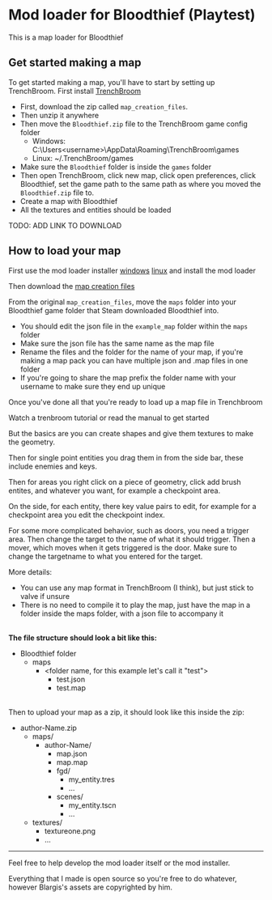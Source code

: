 # Mod loader for Bloodthief (Playtest)

This is a map loader for Bloodthief

## Get started making a map

To get started making a map, you'll have to start by setting up TrenchBroom.
First install [TrenchBroom](https://trenchbroom.github.io/)

- First, download the zip called `map_creation_files`.
- Then unzip it anywhere
- Then move the `Bloodthief.zip` file to the TrenchBroom game config folder 
    - Windows: C:\Users\<username>\AppData\Roaming\TrenchBroom\games
    - Linux: ~/.TrenchBroom/games
- Make sure the `Bloodthief` folder is inside the `games` folder
- Then open TrenchBroom, click new map, click open preferences, click Bloodthief, set the game path to the same path as where you moved the `Bloodthief.zip` file to.
- Create a map with Bloodthief
- All the textures and entities should be loaded

TODO: ADD LINK TO DOWNLOAD

## How to load your map

First use the mod loader installer [windows](https://github.com/olvior/bloodthief-mod-loader/releases/download/v0.5.0/bt_mod_installer.exe) [linux](https://github.com/olvior/bloodthief-mod-loader/releases/download/v0.5.0/bt_mod_installer.x86_64) and install the mod loader

Then download the [map creation files](https://github.com/olvior/bloodthief-mod-loader/releases/download/v0.5.0/map_creation_files.zip)

From the original `map_creation_files`, move the `maps` folder into your Bloodthief game folder that Steam downloaded Bloodthief into.
- You should edit the json file in the `example_map` folder within the `maps` folder
- Make sure the json file has the same name as the map file
- Rename the files and the folder for the name of your map, if you're making a map pack you can have multiple json and .map files in one folder
- If you're going to share the map prefix the folder name with your username to make sure they end up unique

Once you've done all that you're ready to load up a map file in Trenchbroom

Watch a trenbroom tutorial or read the manual to get started

But the basics are you can create shapes and give them textures to make the geometry.

Then for single point entities you drag them in from the side bar, these include enemies and keys.

Then for areas you right click on a piece of geometry, click add brush entites, and whatever you want, for example a checkpoint area.

On the side, for each entity, there key value pairs to edit, for example for a checkpoint area you edit the checkpoint index.

For some more complicated behavior, such as doors, you need a trigger area. Then change the target to the name of what it should trigger. Then a mover, which moves when it gets triggered is the door. Make sure to change the targetname to what you entered for the target.

More details:
- You can use any map format in TrenchBroom (I think), but just stick to valve if unsure
- There is no need to compile it to play the map, just have the map in a folder inside the maps folder, with a json file to accompany it


<br>**The file structure should look a bit like this:**
- Bloodthief folder
  - maps
    - <folder name, for this example let's call it "test">
      - test.json
      - test.map

<br>Then to upload your map as a zip, it should look like this inside the zip:
- author-Name.zip
  - maps/
    - author-Name/
      - map.json
      - map.map
      - fgd/
        - my_entity.tres
        - ...
      - scenes/
        - my_entity.tscn
        - ...
  - textures/
    - textureone.png
    - ...


---

Feel free to help develop the mod loader itself or the mod installer.

Everything that I made is open source so you're free to do whatever, however Blargis's assets are copyrighted by him.

